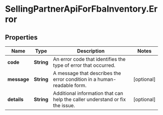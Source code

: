 # SellingPartnerApiForFbaInventory.Error

## Properties

Name | Type | Description | Notes
------------ | ------------- | ------------- | -------------
**code** | **String** | An error code that identifies the type of error that occurred. | 
**message** | **String** | A message that describes the error condition in a human-readable form. | [optional] 
**details** | **String** | Additional information that can help the caller understand or fix the issue. | [optional] 



